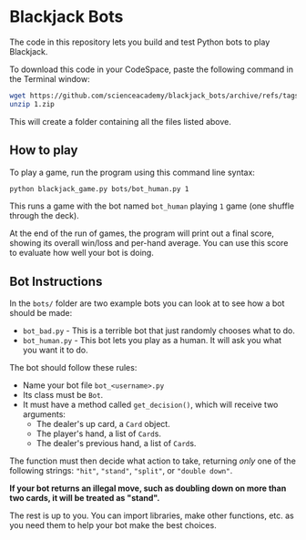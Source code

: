 # Blackjack Bots

The code in this repository lets you build and test Python bots to play Blackjack.

To download this code in your CodeSpace, paste the following command in the Terminal window:

```bash
wget https://github.com/scienceacademy/blackjack_bots/archive/refs/tags/1.zip
unzip 1.zip
```

This will create a folder containing all the files listed above.

## How to play

To play a game, run the program using this command line syntax:

```bash
python blackjack_game.py bots/bot_human.py 1
```

This runs a game with the bot named `bot_human` playing `1` game (one shuffle through the deck).

At the end of the run of games, the program will print out a final score, showing its overall win/loss and per-hand average. You can use this score to evaluate how well your bot is doing.

## Bot Instructions

In the `bots/` folder are two example bots you can look at to see how a bot should be made:

* `bot_bad.py` - This is a terrible bot that just randomly chooses what to do.
* `bot_human.py` - This bot lets you play as a human. It will ask you what you want it to do.

The bot should follow these rules:

* Name your bot file `bot_<username>.py`
* Its class must be `Bot`.
* It must have a method called `get_decision()`, which will receive two arguments:
    * The dealer's up card, a `Card` object.
    * The player's hand, a list of `Card`s.
    * The dealer's previous hand, a list of `Card`s.

The function must then decide what action to take, returning *only* one of the following strings: `"hit"`, `"stand"`, `"split"`, or `"double down"`.

**If your bot returns an illegal move, such as doubling down on more than two cards, it will be treated as "stand".**

The rest is up to you. You can import libraries, make other functions, etc. as you need them to help your bot make the best choices.

